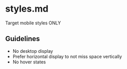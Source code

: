 # styles.md

Target mobile styles ONLY

## Guidelines

- No desktop display
- Prefer horizontal display to not miss space vertically
- No hover states

